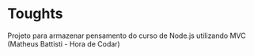 # Toughts

Projeto para armazenar pensamento do curso de Node.js utilizando MVC (Matheus Battisti - Hora de Codar)